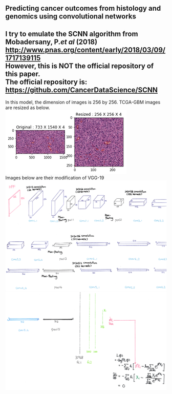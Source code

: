 ## Predicting cancer outcomes from histology and genomics using convolutional networks  
I try to emulate the SCNN algorithm from Mobadersany, P.*et al* (2018)  
<http://www.pnas.org/content/early/2018/03/09/1717139115>  
However, this is NOT the official repository of this paper.  
The official repository is:  
<https://github.com/CancerDataScience/SCNN>  
---------------------------------------------------------------
In this model, the dimension of images is 256 by 256. TCGA-GBM images are resized as below.  
![Alt text](./SCNN_imageLoading.png)  
Images below are their modification of VGG-19  
![Alt text](./SCNN_20180512_0002.png)
![Alt text](./SCNN_20180512_0001.png)

